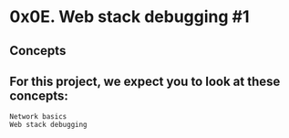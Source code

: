 # 0x0E. Web stack debugging #1

## Concepts
## For this project, we expect you to look at these concepts:
```
Network basics
Web stack debugging
```
